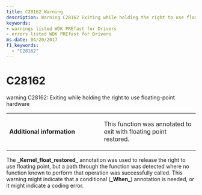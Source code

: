 ```yaml
---
title: C28162 Warning
description: Warning C28162 Exiting while holding the right to use floating-point hardware.
keywords:
- warnings listed WDK PREfast for Drivers
- errors listed WDK PREfast for Drivers
ms.date: 04/20/2017
f1_keywords: 
  - "C28162"
---
```


# C28162


warning C28162: Exiting while holding the right to use floating-point hardware

<table>
<colgroup>
<col width="50%" />
<col width="50%" />
</colgroup>
<tbody>
<tr class="odd">
<td align="left"><p><strong>Additional information</strong></p></td>
<td align="left"><p>This function was annotated to exit with floating point restored.</p></td>
</tr>
</tbody>
</table>

 

The **\_Kernel\_float\_restored\_** annotation was used to release the right to use floating point, but a path through the function was detected where no function known to perform that operation was successfully called. This warning might indicate that a conditional (**\_When\_**) annotation is needed, or it might indicate a coding error.

